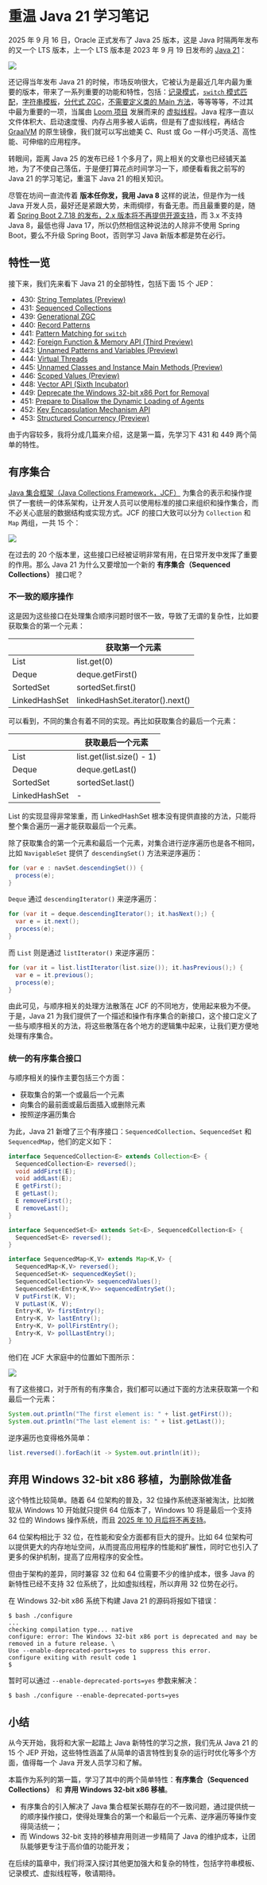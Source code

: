 # 重温 Java 21 学习笔记

2025 年 9 月 16 日，Oracle 正式发布了 Java 25 版本，这是 Java 时隔两年发布的又一个 LTS 版本，上一个 LTS 版本是 2023 年 9 月 19 日发布的 [Java 21](https://openjdk.org/projects/jdk/21/)：

![](./images/java-25.png)

还记得当年发布 Java 21 的时候，市场反响很大，它被认为是最近几年内最为重要的版本，带来了一系列重要的功能和特性，包括：[记录模式](https://openjdk.org/jeps/440)，[`switch` 模式匹配](https://openjdk.org/jeps/441)，[字符串模板](https://openjdk.org/jeps/430)，[分代式 ZGC](https://openjdk.org/jeps/439)，[不需要定义类的 Main 方法](https://openjdk.org/jeps/445)，等等等等，不过其中最为重要的一项，当属由 [Loom 项目](https://openjdk.org/projects/loom/) 发展而来的 [虚拟线程](https://openjdk.org/jeps/444)。Java 程序一直以文件体积大、启动速度慢、内存占用多被人诟病，但是有了虚拟线程，再结合 [GraalVM](https://www.graalvm.org/) 的原生镜像，我们就可以写出媲美 C、Rust 或 Go 一样小巧灵活、高性能、可伸缩的应用程序。

转眼间，距离 Java 25 的发布已经 1 个多月了，网上相关的文章也已经铺天盖地，为了不使自己落伍，于是便打算花点时间学习一下，顺便看看我之前写的 Java 21 的学习笔记，重温下 Java 21 的相关知识。

尽管在坊间一直流传着 **版本任你发，我用 Java 8** 这样的说法，但是作为一线 Java 开发人员，最好还是紧跟大势，未雨绸缪，有备无患。而且最重要的是，随着 [Spring Boot 2.7.18 的发布，2.x 版本将不再提供开源支持](https://spring.io/blog/2023/11/23/spring-boot-2-7-18-available-now)，而 3.x 不支持 Java 8，最低也得 Java 17，所以仍然相信这种说法的人除非不使用 Spring Boot，要么不升级 Spring Boot，否则学习 Java 新版本都是势在必行。 

## 特性一览

接下来，我们先来看下 Java 21 的全部特性，包括下面 15 个 JEP：

* 430: [String Templates (Preview)](https://openjdk.org/jeps/430)
* 431: [Sequenced Collections](https://openjdk.org/jeps/431)
* 439: [Generational ZGC](https://openjdk.org/jeps/439)
* 440: [Record Patterns](https://openjdk.org/jeps/440)
* 441: [Pattern Matching for `switch`](https://openjdk.org/jeps/441)
* 442: [Foreign Function & Memory API (Third Preview)](https://openjdk.org/jeps/442)
* 443: [Unnamed Patterns and Variables (Preview)](https://openjdk.org/jeps/443)
* 444: [Virtual Threads](https://openjdk.org/jeps/444)
* 445: [Unnamed Classes and Instance Main Methods (Preview)](https://openjdk.org/jeps/445)
* 446: [Scoped Values (Preview)](https://openjdk.org/jeps/446)
* 448: [Vector API (Sixth Incubator)](https://openjdk.org/jeps/448)
* 449: [Deprecate the Windows 32-bit x86 Port for Removal](https://openjdk.org/jeps/449)
* 451: [Prepare to Disallow the Dynamic Loading of Agents](https://openjdk.org/jeps/451)
* 452: [Key Encapsulation Mechanism API](https://openjdk.org/jeps/452)
* 453: [Structured Concurrency (Preview)](https://openjdk.org/jeps/453)

由于内容较多，我将分成几篇来介绍，这是第一篇，先学习下 431 和 449 两个简单的特性。

## 有序集合

[Java 集合框架（Java Collections Framework，JCF）](https://docs.oracle.com/en/java/javase/21/docs/api/java.base/java/util/doc-files/coll-index.html) 为集合的表示和操作提供了一套统一的体系架构，让开发人员可以使用标准的接口来组织和操作集合，而不必关心底层的数据结构或实现方式。JCF 的接口大致可以分为 `Collection` 和 `Map` 两组，一共 15 个：

![](./images/jcf-interfaces.png)

在过去的 20 个版本里，这些接口已经被证明非常有用，在日常开发中发挥了重要的作用。那么 Java 21 为什么又要增加一个新的 **有序集合（Sequenced Collections）** 接口呢？

### 不一致的顺序操作

这是因为这些接口在处理集合顺序问题时很不一致，导致了无谓的复杂性，比如要获取集合的第一个元素：

|               | 获取第一个元素                   |
| ------------- | ------------------------------- |
| List          | list.get(0)                     |
| Deque         | deque.getFirst()                |
| SortedSet     | sortedSet.first()               |
| LinkedHashSet | linkedHashSet.iterator().next() |

可以看到，不同的集合有着不同的实现。再比如获取集合的最后一个元素：

|               | 获取最后一个元素           |
| ------------- | ------------------------- |
| List          | list.get(list.size() - 1) |
| Deque         | deque.getLast()           |
| SortedSet     | sortedSet.last()          |
| LinkedHashSet | -                         |

List 的实现显得非常笨重，而 LinkedHashSet 根本没有提供直接的方法，只能将整个集合遍历一遍才能获取最后一个元素。

除了获取集合的第一个元素和最后一个元素，对集合进行逆序遍历也是各不相同，比如 `NavigableSet` 提供了 `descendingSet()` 方法来逆序遍历：

```java
for (var e : navSet.descendingSet()) {
  process(e);
}
```

`Deque` 通过 `descendingIterator()` 来逆序遍历：

```java
for (var it = deque.descendingIterator(); it.hasNext();) {
  var e = it.next();
  process(e);
}
```

而 `List` 则是通过 `listIterator()` 来逆序遍历：

```java
for (var it = list.listIterator(list.size()); it.hasPrevious();) {
  var e = it.previous();
  process(e);
}
```

由此可见，与顺序相关的处理方法散落在 JCF 的不同地方，使用起来极为不便。于是，Java 21 为我们提供了一个描述和操作有序集合的新接口，这个接口定义了一些与顺序相关的方法，将这些散落在各个地方的逻辑集中起来，让我们更方便地处理有序集合。

### 统一的有序集合接口

与顺序相关的操作主要包括三个方面：

* 获取集合的第一个或最后一个元素
* 向集合的最前面或最后面插入或删除元素
* 按照逆序遍历集合

为此，Java 21 新增了三个有序接口：`SequencedCollection`、`SequencedSet` 和 `SequencedMap`，他们的定义如下：

```java
interface SequencedCollection<E> extends Collection<E> {
  SequencedCollection<E> reversed();
  void addFirst(E);
  void addLast(E);
  E getFirst();
  E getLast();
  E removeFirst();
  E removeLast();
}

interface SequencedSet<E> extends Set<E>, SequencedCollection<E> {
  SequencedSet<E> reversed();
}

interface SequencedMap<K,V> extends Map<K,V> {
  SequencedMap<K,V> reversed();
  SequencedSet<K> sequencedKeySet();
  SequencedCollection<V> sequencedValues();
  SequencedSet<Entry<K,V>> sequencedEntrySet();
  V putFirst(K, V);
  V putLast(K, V);
  Entry<K, V> firstEntry();
  Entry<K, V> lastEntry();
  Entry<K, V> pollFirstEntry();
  Entry<K, V> pollLastEntry();
}
```

他们在 JCF 大家庭中的位置如下图所示：

![](./images/sequenced-collection.png)

有了这些接口，对于所有的有序集合，我们都可以通过下面的方法来获取第一个和最后一个元素：

```java
System.out.println("The first element is: " + list.getFirst());
System.out.println("The last element is: " + list.getLast());
```

逆序遍历也变得格外简单：

```java
list.reversed().forEach(it -> System.out.println(it));
```

## 弃用 Windows 32-bit x86 移植，为删除做准备

这个特性比较简单。随着 64 位架构的普及，32 位操作系统逐渐被淘汰，比如微软从 Windows 10 开始就只提供 64 位版本了，Windows 10 将是最后一个支持 32 位的 Windows 操作系统，而且 [2025 年 10 月后将不再支持](https://learn.microsoft.com/zh-cn/lifecycle/products/windows-10-home-and-pro)。

64 位架构相比于 32 位，在性能和安全方面都有巨大的提升。比如 64 位架构可以提供更大的内存地址空间，从而提高应用程序的性能和扩展性，同时它也引入了更多的保护机制，提高了应用程序的安全性。

但由于架构的差异，同时兼容 32 位和 64 位需要不少的维护成本，很多 Java 的新特性已经不支持 32 位系统了，比如虚拟线程，所以弃用 32 位势在必行。

在 Windows 32-bit x86 系统下构建 Java 21 的源码将报如下错误：

```
$ bash ./configure
...
checking compilation type... native
configure: error: The Windows 32-bit x86 port is deprecated and may be removed in a future release. \
Use --enable-deprecated-ports=yes to suppress this error.
configure exiting with result code 1
$
```

暂时可以通过 `--enable-deprecated-ports=yes` 参数来解决：

```
$ bash ./configure --enable-deprecated-ports=yes
```

## 小结

从今天开始，我将和大家一起踏上 Java 新特性的学习之旅，我们先从 Java 21 的 15 个 JEP 开始，这些特性涵盖了从简单的语言特性到复杂的运行时优化等多个方面，值得每一个 Java 开发人员学习和了解。

本篇作为系列的第一篇，学习了其中的两个简单特性：**有序集合（Sequenced Collections）** 和 **弃用 Windows 32-bit x86 移植**。

- 有序集合的引入解决了 Java 集合框架长期存在的不一致问题，通过提供统一的顺序操作接口，使得处理集合的第一个和最后一个元素、逆序遍历等操作变得简洁统一；
- 而 Windows 32-bit 支持的移植弃用则进一步精简了 Java 的维护成本，让团队能够更专注于高价值的功能开发；

在后续的篇章中，我们将深入探讨其他更加强大和复杂的特性，包括字符串模板、记录模式、虚拟线程等，敬请期待。
